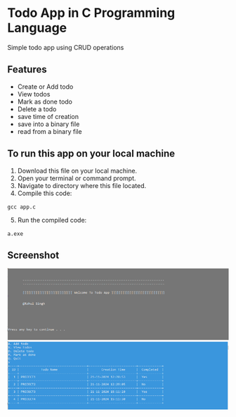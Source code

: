 # Todo App in C Programming Language
  Simple todo app using CRUD operations

## Features
* Create or Add todo
* View todos
* Mark as done todo
* Delete a todo
* save time of creation
* save into a binary file
* read from a binary file

## To run this app on your local machine
1. Download this file on your local machine.
2. Open your terminal or command prompt.
3. Navigate to directory where this file located.
4. Compile this code:
```
gcc app.c
```
5. Run the compiled code:
```
a.exe
```

## Screenshot
![welcome](https://github.com/Rahul0Singh0/C-Projects/blob/main/Todo%20app/images/Welcome.PNG)
![Home](https://github.com/Rahul0Singh0/C-Projects/blob/main/Todo%20app/images/Home.PNG)